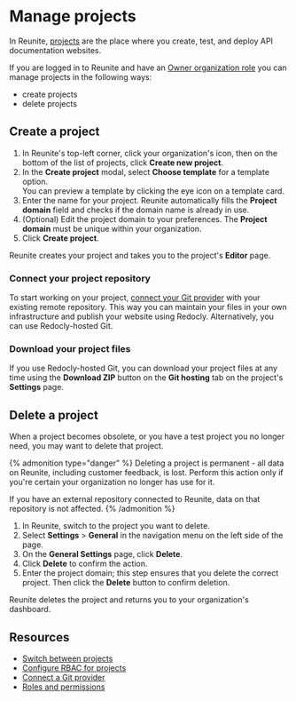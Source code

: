 # Manage projects

In Reunite, [projects](./projects.md) are the place where you create, test, and deploy API documentation websites.

If you are logged in to Reunite and have an [Owner organization role](../../access/roles.md#organization-roles) you can manage projects in the following ways:

* create projects
* delete projects

## Create a project

1. In Reunite's top-left corner, click your organization's icon, then on the bottom of the list of projects, click **Create new project**.
2. In the **Create project** modal, select **Choose template** for a template option.\
    You can preview a template by clicking the eye icon on a template card.
3. Enter the name for your project. Reunite automatically fills the **Project domain** field and checks if the domain name is already in use.
4. (Optional) Edit the project domain to your preferences. The **Project domain** must be unique within your organization.
5. Click **Create project**.

Reunite creates your project and takes you to the project's **Editor** page.

### Connect your project repository

To start working on your project, [connect your Git provider](./connect-git/connect-git-provider.md) with your existing remote repository.
This way you can maintain your files in your own infrastructure and publish your website using Redocly.
Alternatively, you can use Redocly-hosted Git.

### Download your project files

If you use Redocly-hosted Git, you can download your project files at any time using the **Download ZIP** button on the **Git hosting** tab on the project's **Settings** page.

## Delete a project

When a project becomes obsolete, or you have a test project you no longer need, you may want to delete that project.

{% admonition type="danger" %}
Deleting a project is permanent - all data on Reunite, including customer feedback, is lost.
Perform this action only if you're certain your organization no longer has use for it.

If you have an external repository connected to Reunite, data on that repository is not affected.
{% /admonition %}

1. In Reunite, switch to the project you want to delete.
2. Select **Settings** > **General** in the navigation menu on the left side of the page.
3. On the **General Settings** page, click **Delete**.
4. Click **Delete** to confirm the action.
5. Enter the project domain; this step ensures that you delete the correct project.
   Then click the **Delete** button to confirm deletion.

Reunite deletes the project and returns you to your organization's dashboard.

## Resources

* [Switch between projects](./switch-between-projects.md)
* [Configure RBAC for projects](../../access/projects.md)
* [Connect a Git provider](./connect-git/connect-git-provider.md)
* [Roles and permissions](../../access/roles.md)